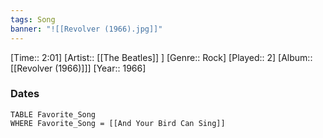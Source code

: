 ```yaml
---
tags: Song  
banner: "![[Revolver (1966).jpg]]"
---
```

[Time:: 2:01]
[Artist:: [[The Beatles]] ]
[Genre:: Rock]
[Played:: 2]
[Album:: [[Revolver (1966)]]]
[Year:: 1966]
### Dates
````dataview
TABLE Favorite_Song
WHERE Favorite_Song = [[And Your Bird Can Sing]]
````